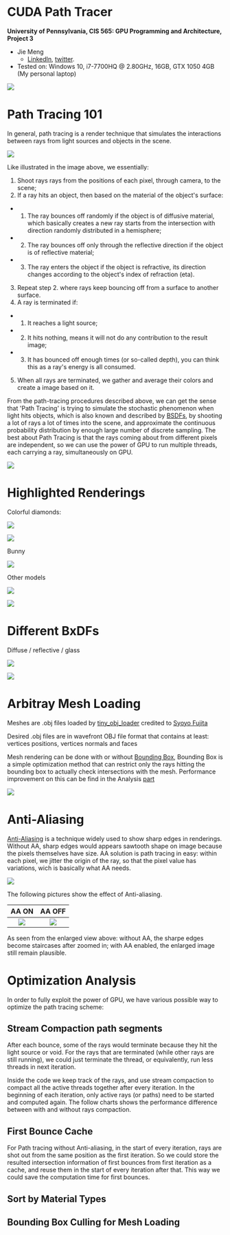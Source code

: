 CUDA Path Tracer
================

**University of Pennsylvania, CIS 565: GPU Programming and Architecture, Project 3**

* Jie Meng
  * [LinkedIn](https://www.linkedin.com/in/jie-meng/), [twitter](https://twitter.com/JieMeng6).
* Tested on: Windows 10, i7-7700HQ @ 2.80GHz, 16GB, GTX 1050 4GB (My personal laptop)


![](img/DIAMOND3000.png)


Path Tracing 101
================

In general, path tracing is a render technique that simulates the interactions between rays from light sources and objects in the scene.

![](img/raytracing/png)

Like illustrated in the image above, we essentially: 
1. Shoot rays rays from the positions of each pixel, through camera, to the scene;
2. If a ray hits an object, then based on the material of the object's surface:
* 1. The ray bounces off randomly if the object is of diffusive material, which basically creates a new ray starts from the intersection with direction randomly distributed in a hemisphere;
* 2. The ray bounces off only through the reflective direction if the object is of reflective material;
* 3. The ray enters the object if the object is refractive, its direction changes according to the object's index of refraction (eta).
3. Repeat step 2. where rays keep bouncing off from a surface to another surface. 
4. A ray is terminated if:
* 1. It reaches a light source;
* 2. It hits nothing, means it will not do any contribution to the result image;
* 3. It has bounced off enough times (or so-called depth), you can think this as a ray's energy is all consumed. 
5. When all rays are terminated, we gather and average their colors and create a image based on it.

From the path-tracing procedures described above, we can get the sense that 'Path Tracing' is trying to simulate the stochastic phenomenon when light hits objects, which is also known and described by [BSDFs](https://en.wikipedia.org/wiki/Bidirectional_scattering_distribution_function), by shooting a lot of rays a lot of times into the scene, and approximate the continuous probability distribution by enough large number of discrete sampling. The best about Path Tracing is that the rays coming about from different pixels are independent, so we can use the power of GPU to run multiple threads, each carrying a ray, simultaneously on GPU.

![](img/bsdf.png)


Highlighted Renderings
==================

Colorful diamonds:

![](img/DIAMOND3000.png)

![](img/DIAMOND1000.png)

Bunny 

![](img/TWOBUNNY2200.png)

Other models

![](GOAT1000.png)

![](WOLF600.png)

Different BxDFs
==================

Diffuse / reflective / glass

![](img/BXDF2000.png)

![](img/BXDF5001.png)


Arbitray Mesh Loading
==================

Meshes are .obj files loaded by [tiny_obj_loader](https://github.com/syoyo/tinyobjloader) credited to [Syoyo Fujita](https://github.com/syoyo)

Desired .obj files are in wavefront OBJ file format that contains at least: vertices positions, vertices normals and faces

Mesh rendering can be done with or without [Bounding Box](http://www.idav.ucdavis.edu/education/GraphicsNotes/Bounding-Box/Bounding-Box.html), Bounding Box is a simple optimization method that can restrict only the rays hitting the bounding box to actually check intersections with the mesh. Performance improvement on this can be find in the Analysis [part](#Bounding-Box-Culling-for-Mesh-Loading)

![](img/objs.png)

Anti-Aliasing
==================

[Anti-Aliasing](https://en.wikipedia.org/wiki/Spatial_anti-aliasing) is a technique widely used to show sharp edges in renderings. Without AA, sharp edges would appears sawtooth shape on image because the pixels themselves have size. AA solution is path tracing in easy: within each pixel, we jitter the origin of the ray, so that the pixel value has variations, wich is basically what AA needs. 

![](img/AA0.png)

The following pictures show the effect of Anti-aliasing.

| AA ON | AA OFF|
|:-----:|:-------:|
|![](AA11.png)|![](AA22.png)|

As seen from the enlarged view above: without AA, the sharpe edges become staircases after zoomed in; with AA enabled, the enlarged image still remain plausible.

Optimization Analysis
==================

In order to fully exploit the power of GPU, we have various possible way to optimize the path tracing scheme:

## Stream Compaction path segments

After each bounce, some of the rays would terminate because they hit the light source or void. For the rays that are terminated (while other rays are still running), we could just terminate the thread, or equivalently, run less threads in next iteration.

Inside the code we keep track of the rays, and use stream compaction to compact all the active threads together after every iteration. In the beginning of each iteration, only active rays (or paths) need to be started and computed again. The follow charts shows the performance difference between with and without rays compaction.

## First Bounce Cache

For Path tracing without Anti-aliasing, in the start of every iteration, rays are shot out from the same position as the first iteration. So we could store the resulted intersection information of first bounces from first iteration as a cache, and reuse them in the start of every iteration after that. This way we could save the computation time for first bounces.

## Sort by Material Types

## Bounding Box Culling for Mesh Loading



